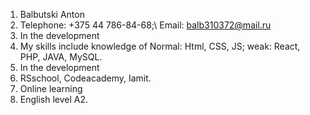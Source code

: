 1. Balbutski Anton
2. Telephone: +375 44 786-84-68;\ Email: balb310372@mail.ru 
3. In the development
4. My skills include knowledge of Normal: Html, CSS, JS; weak: React, PHP, JAVA, MySQL.
5. In the development
6. RSschool, Codeacademy, Iamit.
7. Online learning
8. English level A2.
